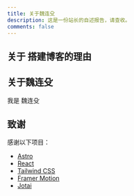 ```yaml
---
title: 关于魏连殳
description: 这是一份站长的自述报告，请查收。
comments: false
---
```


## 关于 搭建博客的理由

## 关于魏连殳

我是 魏连殳

## 致谢

感谢以下项目：


- [Astro](https://astro.build/)
- [React](https://reactjs.org/)
- [Tailwind CSS](https://tailwindcss.com/)
- [Framer Motion](https://www.framer.com/motion/)
- [Jotai](https://jotai.org/)
